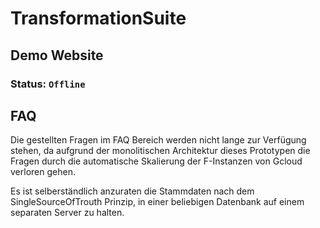 # TransformationSuite
## Demo Website
### Status: ```Offline```

## FAQ
Die gestellten Fragen im FAQ Bereich werden nicht lange zur Verfügung stehen, da aufgrund der monolitischen Architektur dieses Prototypen die Fragen durch die automatische Skalierung der F-Instanzen von Gcloud verloren gehen.

Es ist selberständlich anzuraten die Stammdaten nach dem SingleSourceOfTrouth Prinzip, in einer beliebigen Datenbank auf einem separaten Server zu halten.
